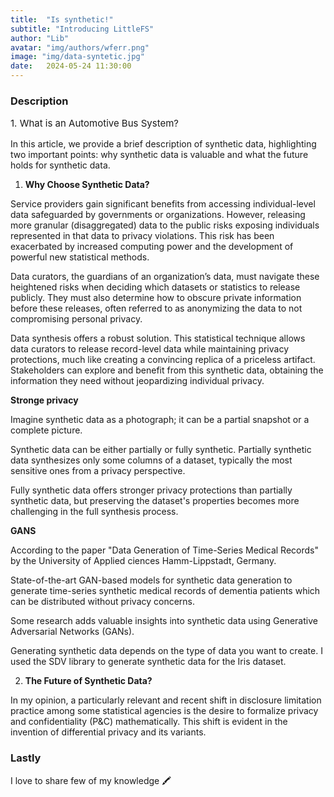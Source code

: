 ```yaml
---
title:  "Is synthetic!"
subtitle: "Introducing LittleFS"
author: "Lib"
avatar: "img/authors/wferr.png"
image: "img/data-syntetic.jpg"
date:   2024-05-24 11:30:00
---
```


### Description
<p style="font-size: 15px;">1. What is an Automotive Bus System?

In this article, we provide a brief description of synthetic data, highlighting two important points: why synthetic data is valuable and what the future holds for synthetic data.</p>


1. **Why Choose Synthetic Data?**

Service providers gain significant benefits from accessing individual-level data safeguarded by governments or organizations. However, releasing more granular (disaggregated) data to the public risks exposing individuals represented in that data to privacy violations. This risk has been exacerbated by increased computing power and the development of powerful new statistical methods.

Data curators, the guardians of an organization’s data, must navigate these heightened risks when deciding which datasets or statistics to release publicly. They must also determine how to obscure private information before these releases, often referred to as anonymizing the data to not compromising personal privacy.

Data synthesis offers a robust solution. This statistical technique allows data curators to release record-level data while maintaining privacy protections, much like creating a convincing replica of a priceless artifact. Stakeholders can explore and benefit from this synthetic data, obtaining the information they need without jeopardizing individual privacy.

**Stronge privacy**

Imagine synthetic data as a photograph; it can be a partial snapshot or a complete picture.

Synthetic data can be either partially or fully synthetic. Partially synthetic data synthesizes only some columns of a dataset, typically the most sensitive ones from a privacy perspective.

Fully synthetic data offers stronger privacy protections than partially synthetic data, but preserving the dataset's properties becomes more challenging in the full synthesis process.

**GANS**

According to the paper "Data Generation of Time-Series Medical Records" by the University of Applied ciences Hamm-Lippstadt, Germany.


State-of-the-art GAN-based models for synthetic data generation to generate time-series synthetic medical records of dementia patients which can be distributed without privacy concerns.

Some research adds valuable insights into synthetic data using Generative Adversarial Networks (GANs).

Generating synthetic data depends on the type of data you want to create. I used the SDV library to generate synthetic data for the Iris dataset.

2. **The Future of Synthetic Data?**

In my opinion, a particularly relevant and recent shift in disclosure limitation practice among some statistical agencies is the desire to formalize privacy and confidentiality (P&C) mathematically. This shift is evident in the invention of differential privacy and its variants.

### Lastly

I love to share few of my knowledge 🖍️


